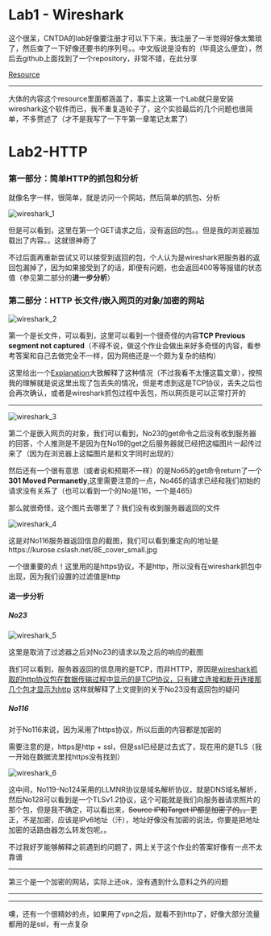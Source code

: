 # Lab1 - Wireshark

<!--more-->

这个很呆，CNTDA的lab好像要注册才可以下下来，我注册了一半觉得好像太繁琐了，然后查了一下好像还要书的序列号。。中文版说是没有的（毕竟这么便宜），然后去github上面找到了一个repository，非常不错，在此分享

[Resource](https://github.com/vacanthu/Computer-Networking-A-Top-Down-Approach-NOTES)

---

大体的内容这个resource里面都涵盖了，事实上这第一个Lab就只是安装wireshark这个软件而已，我不重复造轮子了，这个实验最后的几个问题也很简单，不多赘述了（才不是我写了一下午第一章笔记太累了）

# Lab2-HTTP

### 第一部分：简单HTTP的抓包和分析

就像名字一样，很简单，就是访问一个网站，然后简单的抓包、分析

![wireshark_1](../pic/wireshark_6.png)

但是可以看到，这里在第一个GET请求之后，没有返回的包。。但是我的浏览器加载出了内容。。这就很神奇了

不过后面再重新尝试又可以接受到返回的包，个人认为是wireshark把服务器的返回包漏掉了，因为如果接受到了的话，即便有问题，也会返回400等等报错的状态值（参见第二部分的**进一步分析**）

### 第二部分：HTTP 长文件/嵌入网页的对象/加密的网站

![wireshark_2](../pic/wireshark_2.png)

第一个是长文件，可以看到，这里可以看到一个很奇怪的内容**TCP Previous segment not captured**（不得不说，做这个作业会做出来好多奇怪的内容，看参考答案和自己去做完全不一样，因为网络还是一个颇为复杂的结构）

这里给出一个[Explanation](https://blog.csdn.net/weixin_34319374/article/details/91961180)大致解释了这种情况（不过我看不太懂这篇文章），按照我的理解就是说这里出现了包丢失的情况，但是考虑到这是TCP协议，丢失之后也会再次确认，或者是wireshark抓包过程中丢包，所以网页是可以正常打开的

---

![wireshark_3](../pic/wireshark_3.png)

第二个是嵌入网页的对象，我们可以看到，No23的get命令之后没有收到服务器的回答，个人推测是不是因为在No19的get之后服务器就已经把这幅图片一起传过来了（因为在浏览器上这幅图片是和文字同时出现的）

然后还有一个很有意思（或者说和预期不一样）的是No65的get命令return了一个**301 Moved Permanetly**,这里需要注意的一点，No465的请求已经和我们初始的请求没有关系了（也可以看到一个的No是116，一个是465）

那么就很奇怪，这个图片去哪里了？我们没有收到服务器返回的文件

![wireshark_4](../pic/wireshark_4.png)

这是对No116服务器返回信息的截图，我们可以看到重定向的地址是https://kurose.cslash.net/8E_cover_small.jpg

一个很重要的点！这里用的是https协议，不是http，所以没有在wireshark抓包中出现，因为我们设置的过滤值是http

#### 进一步分析

##### No23

![wireshark_5](../pic/wireshark_5.png)

这里是取消了过滤器之后对No23的请求以及之后的响应的截图

我们可以看到，服务器返回的信息用的是TCP，而非HTTP，原因是[wireshark抓取的http协议包在数据传输过程中显示的是TCP协议，只有建立连接和断开连接那几个包才显示为http](https://zhidao.baidu.com/question/549190588.html) 这样就解释了上文提到的关于No23没有返回包的疑问

##### No116

对于No116来说，因为采用了https协议，所以后面的内容都是加密的

需要注意的是，https是http + ssl，但是ssl已经是过去式了，现在用的是TLS（我一开始在数据流里找https没有找到）

![wireshark_6](../pic/wireshark_6.png)

这中间，No119-No124采用的LLMNR协议是域名解析协议，就是DNS域名解析，然后No128可以看到是一个TLSv1.2协议，这个可能就是我们向服务器请求照片的那个包，但是我不确定，可以看出来，~~Source IP和Target IP都是加密了的。。~~更正，不是加密，应该是IPv6地址（汗），地址好像没有加密的说法，你要是把地址加密的话路由器怎么转发包呢。。

不过我好歹能够解释之前遇到的问题了，网上关于这个作业的答案好像有一点不太靠谱

---

第三个是一个加密的网站，实际上还ok，没有遇到什么意料之外的问题

---

---

噢，还有一个很精妙的点，如果用了vpn之后，就看不到http了，好像大部分流量都用的是ssl，有一点复杂

